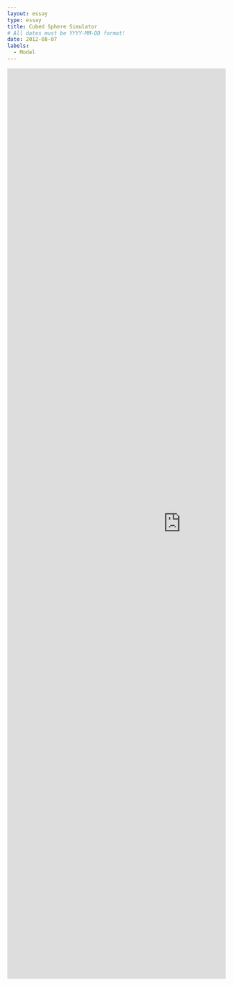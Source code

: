 ```yaml
---
layout: essay
type: essay
title: Cubed Sphere Simulator
# All dates must be YYYY-MM-DD format!
date: 2012-08-07
labels:
  - Model
---
```


<div style="margin-top: 10px; " class="ui center aligned grid">
    <div class="middle aligned column">
        <embed src="https://Li-JJ.github.io/images/cubed_sphere.pdf" width="800px" height="2100px" />
    </div>
</div>
